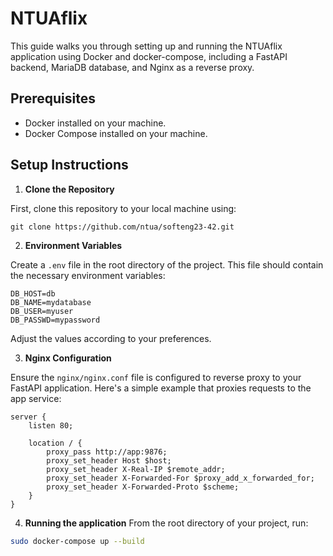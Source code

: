 # NTUAflix

This guide walks you through setting up and running the NTUAflix application using Docker and docker-compose, including a FastAPI backend, MariaDB database, and Nginx as a reverse proxy.

## Prerequisites

- Docker installed on your machine.
- Docker Compose installed on your machine.

## Setup Instructions

1. **Clone the Repository**

First, clone this repository to your local machine using:

```
git clone https://github.com/ntua/softeng23-42.git
```

2. **Environment Variables**

Create a `.env` file in the root directory of the project. This file should contain the necessary environment variables:

```
DB_HOST=db
DB_NAME=mydatabase
DB_USER=myuser
DB_PASSWD=mypassword

```

Adjust the values according to your preferences.

3. **Nginx Configuration**

Ensure the `nginx/nginx.conf` file is configured to reverse proxy to your FastAPI application. Here's a simple example that proxies requests to the app service:

```nginx
server {
    listen 80;

    location / {
        proxy_pass http://app:9876;
        proxy_set_header Host $host;
        proxy_set_header X-Real-IP $remote_addr;
        proxy_set_header X-Forwarded-For $proxy_add_x_forwarded_for;
        proxy_set_header X-Forwarded-Proto $scheme;
    }
}
```

4. **Running the application**
From the root directory of your project, run:
```bash
sudo docker-compose up --build
```
